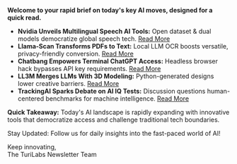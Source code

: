 <p><strong>Welcome to your rapid brief on today's key AI moves, designed for a quick read.</strong></p>
<ul>
<li><strong>Nvidia Unveils Multilingual Speech AI Tools:</strong> Open dataset &amp; dual models democratize global speech tech. <a href="https://blogs.nvidia.com/blog/speech-ai-dataset-models/">Read More</a></li>
<li><strong>Llama-Scan Transforms PDFs to Text:</strong> Local LLM OCR boosts versatile, privacy-friendly conversion. <a href="https://github.com/ngafar/llama-scan">Read More</a></li>
<li><strong>Chatbang Empowers Terminal ChatGPT Access:</strong> Headless browser hack bypasses API key requirements. <a href="https://github.com/ahmedhosssam/chatbang">Read More</a></li>
<li><strong>LL3M Merges LLMs With 3D Modeling:</strong> Python-generated designs lower creative barriers. <a href="https://threedle.github.io/ll3m/">Read More</a></li>
<li><strong>TrackingAI Sparks Debate on AI IQ Tests:</strong> Discussion questions human-centered benchmarks for machine intelligence. <a href="https://www.trackingai.org/home">Read More</a></li>
</ul>
<p><strong>Quick Takeaway:</strong> Today's AI landscape is rapidly expanding with innovative tools that democratize access and challenge traditional tech boundaries.</p>
<p>Stay Updated: Follow us for daily insights into the fast-paced world of AI! </p>
<p>Keep innovating,<br />
The TuriLabs Newsletter Team</p>